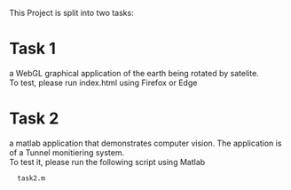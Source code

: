 This Project is split into two tasks:

# Task 1
  a WebGL graphical application of the earth being rotated by satelite.  
  To test, please run index.html using Firefox or Edge

# Task 2
  a matlab application that demonstrates computer vision. The application is of a Tunnel monitiering system.  
  To test it,  please run the following script using Matlab
  
```
  task2.m 
```
 
